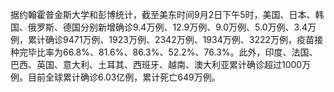 据约翰霍普金斯大学和彭博统计，截至美东时间9月2日下午5时，美国、日本、韩国、俄罗斯、德国分别新增确诊9.4万例、12.9万例、9.0万例、5.0万例、3.4万例，累计确诊9471万例、1923万例、2342万例、1934万例、3222万例，疫苗接种完毕比率为66.8%、81.6%、86.3%、52.2%、76.3%。此外，印度、法国、巴西、英国、意大利、土耳其、西班牙、越南、澳大利亚累计确诊超过1000万例。目前全球累计确诊6.03亿例，累计死亡649万例。